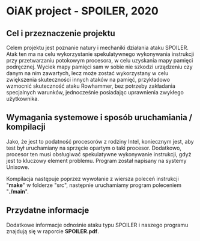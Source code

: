 # OiAK project - SPOILER, 2020




Cel i przeznaczenie projektu
--------

Celem projektu jest poznanie natury i mechaniki działania ataku SPOILER. Atak ten ma na celu wykorzystanie spekulatywnego wykonywania instrukcji przy przetwarzaniu potokowym procesora, w celu uzyskania mapy pamięci podręcznej. Wyciek mapy pamięci sam w sobie nie szkodzi urządzeniu czy danym na nim zawartych, lecz może zostać wykorzystany w celu zwiększenia skuteczności innych ataków na pamięć, przykładowo wzmocnić skuteczność ataku Rowhammer, bez potrzeby zakładania specjalnych warunków, jednocześnie posiadając uprawnienia zwykłego użytkownika. 

Wymagania systemowe i sposób uruchamiania / kompilacji
--------

Jako, że jest to podatność procesorów z rodziny Intel, koniecznym jest, aby test był uruchamiany na sprzęcie opartym o taki procesor. Dodatkowo, procesor ten musi obsługiwać spekulatywne wykonywanie instrukcji, gdyż jest to kluczowy element problemu. Program został napisany na systemy Unixowe.

Kompilacja następuje poprzez wywołanie z wiersza poleceń instrukcji "**make**" w folderze "src", następnie uruchamiamy program poleceniem "**./main**".

Przydatne informacje
--------
Dodatkowe informacje odnośnie ataku typu SPOILER i naszego programu znajdują się w raporcie **SPOILER.pdf**.
